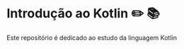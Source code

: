 # Introdução ao Kotlin  :pencil2: :books:

Este repositório é dedicado ao estudo da linguagem Kotlin
